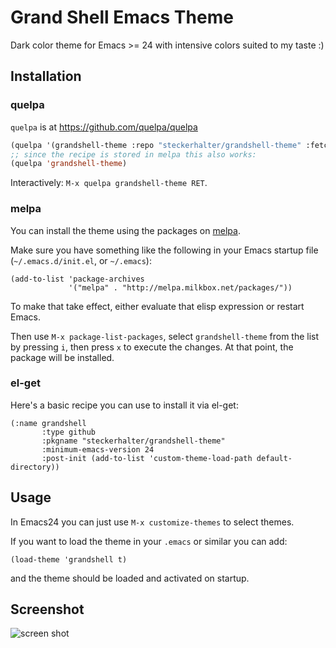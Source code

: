# Grand Shell Emacs Theme #

Dark color theme for Emacs >= 24 with intensive colors suited to my taste :)

## Installation ##

### quelpa

`quelpa` is at https://github.com/quelpa/quelpa

```lisp
(quelpa '(grandshell-theme :repo "steckerhalter/grandshell-theme" :fetcher github))
;; since the recipe is stored in melpa this also works:
(quelpa 'grandshell-theme)
```
Interactively: `M-x quelpa grandshell-theme RET`.

### melpa

You can install the theme using the packages on [melpa](http://melpa.milkbox.net/).

Make sure you have something like the following in your Emacs startup file (`~/.emacs.d/init.el`, or `~/.emacs`):

    (add-to-list 'package-archives
                 '("melpa" . "http://melpa.milkbox.net/packages/"))

To make that take effect, either evaluate that elisp expression or restart Emacs.

Then use `M-x package-list-packages`, select `grandshell-theme` from
the list by pressing `i`, then press `x` to execute the changes. At
that point, the package will be installed.

### el-get

Here's a basic recipe you can use to install it via el-get:

    (:name grandshell
           :type github
           :pkgname "steckerhalter/grandshell-theme"
           :minimum-emacs-version 24
           :post-init (add-to-list 'custom-theme-load-path default-directory))

## Usage

In Emacs24 you can just use `M-x customize-themes` to select themes.

If you want to load the theme in your `.emacs` or similar you can add:

    (load-theme 'grandshell t)

and the theme should be loaded and activated on startup.

## Screenshot

![screen shot](https://raw.github.com/steckerhalter/grandshell-theme/master/grandshell-theme.png "recent screen shot")
